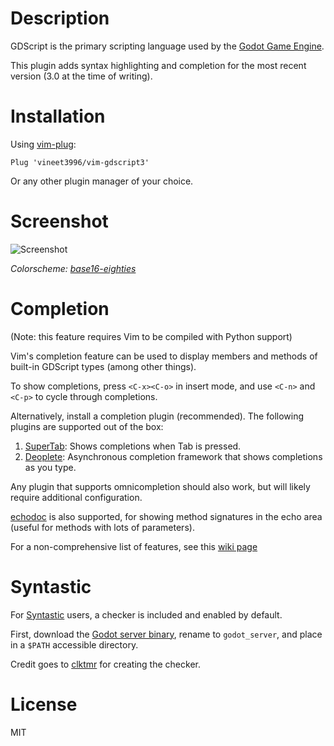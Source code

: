 # Description
GDScript is the primary scripting language used by the [Godot Game Engine](https://godotengine.org/).

This plugin adds syntax highlighting and completion for the most recent version (3.0 at the time of writing).

# Installation
Using [vim-plug](https://github.com/junegunn/vim-plug):

    Plug 'vineet3996/vim-gdscript3'
    
Or any other plugin manager of your choice.

# Screenshot
![Screenshot](screenshot.png)

*Colorscheme: [base16-eighties](https://github.com/chriskempson/base16-vim)*

# Completion
(Note: this feature requires Vim to be compiled with Python support)

Vim's completion feature can be used to display members and methods of built-in GDScript types (among other things).

To show completions, press `<C-x><C-o>` in insert mode, and use `<C-n>` and `<C-p>` to cycle through completions.

Alternatively, install a completion plugin (recommended). The following plugins are supported out of the box:

1. [SuperTab](https://github.com/ervandew/supertab): Shows completions when Tab is pressed.
2. [Deoplete](https://github.com/Shougo/deoplete.nvim): Asynchronous completion framework that shows completions as you type. 

Any plugin that supports omnicompletion should also work, but will likely require additional configuration.

[echodoc](https://github.com/Shougo/echodoc.vim) is also supported, for showing method signatures in the echo area (useful for methods with lots of parameters).

For a non-comprehensive list of features, see this [wiki page](https://github.com/calviken/vim-gdscript3/wiki/Completion)

# Syntastic

For [Syntastic](https://github.com/vim-syntastic/syntastic) users, a checker is included and enabled by default. 

First, download the [Godot server binary](https://godotengine.org/download), rename to `godot_server`, and place in a `$PATH` accessible directory.

Credit goes to [clktmr](https://github.com/clktmr) for creating the checker.
# License
MIT
